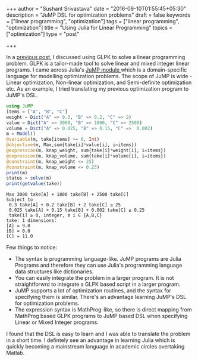 +++
author = "Sushant Srivastava"
date = "2016-09-10T01:55:45+05:30"
description = "JuMP DSL for optimization problems"
draft = false
keywords = ["linear programming", "optimization"]
tags = ["linear programming", "optimization"]
title = "Using Julia for Linear Programming"
topics = ["optimization"]
type = "post"

+++

In a [previous post](http://www.ssushant.in/2016/04/28/using-glpk-to-solve-knapsack-and-related-problems/), I discussed using GLPK to solve a linear programming problem. GLPK is a tailor-made tool to solve linear and mixed integer linear programs. I came across Julia's [JuMP module ](https://jump.readthedocs.io/en/latest/) which is a domain-specific language for modelling optimization problems. The scope of JuMP is wide - Linear optimization, Non-linear optimization, and Semi-definite optimization etc. As an example, I tried translating my previous optimization program to JuMP's DSL.


```julia
using JuMP
items = ["A", "B", "C"]
weight = Dict("A" => 0.3, "B" => 0.2, "C" => 2)
value = Dict("A" => 3000, "B" => 1800, "C" => 2500)
volume = Dict("A" => 0.025, "B" => 0.15, "C" =>  0.002)
m = Model()
@variable(m, take[items] >= 0, Int)
@objective(m, Max,sum{take[i]*value[i], i=items})
@expression(m, knap_weight, sum{take[i]*weight[i], i=items})
@expression(m, knap_volume, sum{take[i]*volume[i], i=items})
@constraint(m, knap_weight <= 25)
@constraint(m, knap_volume <= 0.25)
print(m)
status = solve(m)
print(getvalue(take))
```

    Max 3000 take[A] + 1800 take[B] + 2500 take[C]
    Subject to
     0.3 take[A] + 0.2 take[B] + 2 take[C] ≤ 25
     0.025 take[A] + 0.15 take[B] + 0.002 take[C] ≤ 0.25
     take[i] ≥ 0, integer, ∀ i ∈ {A,B,C}
    take: 1 dimensions:
    [A] = 9.0
    [B] = 0.0
    [C] = 11.0


Few things to notice:

* The syntax is programming language-like. JuMP programs are Julia Programs and therefore they can use Julia's programming language data structures like dictionaries.
* You can easily integrate the problem in a larger program. It is not straightforwrd to integrate a GLPK based script in a larger program.
* JuMP supports a lot of optimization routines, and the syntax for specifying them is similar. There's an advantage learning JuMP's DSL for optimization problems.
* The expression syntax is MathProg-like, so there is direct mapping from MathProg based GLPK programs to JuMP based DSL when specifying Linear or Mixed Integer programs.

I found that the DSL is easy to learn and I was able to translate the problem in a short time. I defintely see an advantage in learning Julia which is quickly becoming a mainstream language in academic circles overtaking Matlab.


